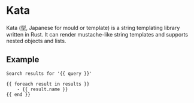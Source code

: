 # Kata

Kata (型, Japanese for mould or template) is a string templating library written in Rust. It can render
mustache-like string templates and supports nested objects and lists.

## Example

```
Search results for '{{ query }}'

{{ foreach result in results }}
    - {{ result.name }}
{{ end }}

```
